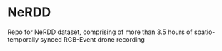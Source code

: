 # NeRDD
Repo for NeRDD dataset, comprising of more than 3.5 hours of spatio-temporally synced RGB-Event drone recording 

